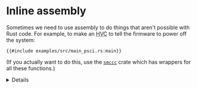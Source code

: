 # Inline assembly

Sometimes we need to use assembly to do things that aren't possible with Rust
code. For example, to make an <abbr title="hypervisor call">HVC</abbr> to tell
the firmware to power off the system:

```rust,editable,compile_fail
{{#include examples/src/main_psci.rs:main}}
```

(If you actually want to do this, use the [`smccc`][1] crate which has wrappers
for all these functions.)

<details>

- PSCI is the Arm Power State Coordination Interface, a standard set of
  functions to manage system and CPU power states, among other things. It is
  implemented by EL3 firmware and hypervisors on many systems.
- The `0 => _` syntax means initialise the register to 0 before running the
  inline assembly code, and ignore its contents afterwards. We need to use
  `inout` rather than `in` because the call could potentially clobber the
  contents of the registers.
- This `main` function needs to be `#[no_mangle]` and `extern "C"` because it is
  called from our entry point in `entry.S`.
- `_x0`–`_x3` are the values of registers `x0`–`x3`, which are conventionally
  used by the bootloader to pass things like a pointer to the device tree.
  According to the standard aarch64 calling convention (which is what
  `extern "C"` specifies to use), registers `x0`–`x7` are used for the first 8
  arguments passed to a function, so `entry.S` doesn't need to do anything
  special except make sure it doesn't change these registers.
- Run the example in QEMU with `make qemu_psci` under
  `src/bare-metal/aps/examples`.

</details>

[1]: https://crates.io/crates/smccc
